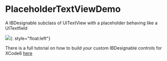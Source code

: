 # PlaceholderTextViewDemo

A IBDesignable subclass of UITextView with a placeholder behaving like a UITextfield

![](http://digitalleaves.com/blog/wp-content/uploads/2015/02/placeholderFinal.gif){: style="float:left"}

There is a full tutorial on how to build your custom IBDesignable controls for XCode6 [here](http://digitalleaves.com/blog/building-your-custom-ibdesignable-controls-and-views/)
